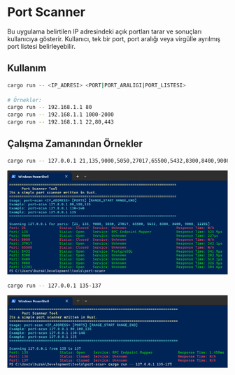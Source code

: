 # Port Scanner

Bu uygulama belirtilen IP adresindeki açık portları tarar ve sonuçları kullanıcıya gösterir. Kullanıcı, tek bir port, port aralığı veya virgülle ayrılmış port listesi belirleyebilir.

## Kullanım

```bash
cargo run -- <IP_ADRESI> <PORT|PORT_ARALIGI|PORT_LISTESI>

# Örnekler:
cargo run -- 192.168.1.1 80
cargo run -- 192.168.1.1 1000-2000
cargo run -- 192.168.1.1 22,80,443
```

## Çalışma Zamanından Örnekler

```bash
cargo run -- 127.0.0.1 21,135,9000,5050,27017,65500,5432,8300,8400,9008,12201
```

![port_scan_00.png](../images/port_scan_00.png)

```bash
cargo run -- 127.0.0.1 135-137

```

![port_scan_01.png](../images/port_scan_01.png)
